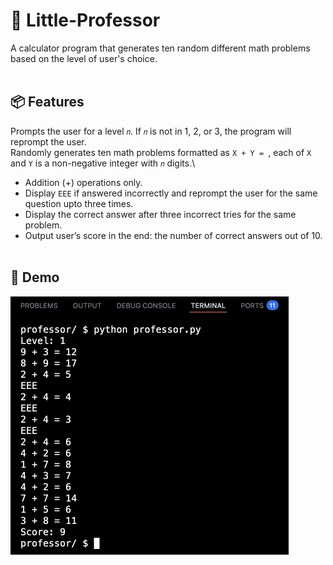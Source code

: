 # 🧮 Little-Professor
A calculator program that generates ten random different math problems based on the level of user's choice.
<br><br>

## 📦 Features
Prompts the user for a level `𝑛`. If `𝑛` is not in 1, 2, or 3, the program will reprompt the user.\
Randomly generates ten math problems formatted as `X + Y = `, each of `X` and `Y` is a non-negative integer with `𝑛` digits.\
- Addition (+) operations only.
- Display `EEE` if answered incorrectly and reprompt the user for the same question upto three times.
- Display the correct answer after three incorrect tries for the same problem.
- Output user’s score in the end: the number of correct answers out of 10.
<br><br>

## 🔬 Demo
<img src="https://github.com/ayahkashif/Little-Professor/blob/main/demo.png" alt="demo image" width="445">
